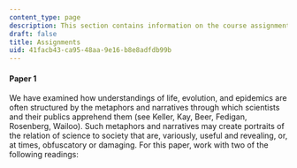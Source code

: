 ```yaml
---
content_type: page
description: This section contains information on the course assignments.
draft: false
title: Assignments
uid: 41facb43-ca95-48aa-9e16-b8e8adfdb99b
---
```

#### Paper 1

We have examined how understandings of life, evolution, and epidemics are often structured by the metaphors and narratives through which scientists and their publics apprehend them (see Keller, Kay, Beer, Fedigan, Rosenberg, Wailoo). Such metaphors and narratives may create portraits of the relation of science to society that are, variously, useful and revealing, or, at times, obfuscatory or damaging. For this paper, work with two of the following readings: